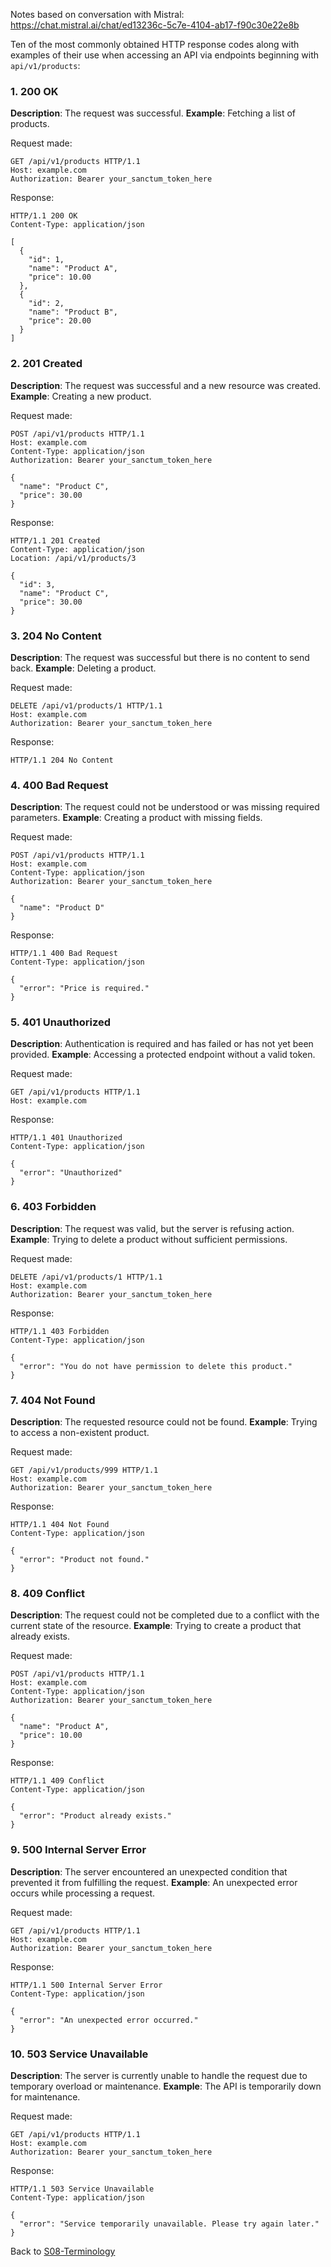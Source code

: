 Notes based on conversation with Mistral: https://chat.mistral.ai/chat/ed13236c-5c7e-4104-ab17-f90c30e22e8b

Ten of the most commonly obtained HTTP response codes along with examples of their use when accessing an API via endpoints beginning with `api/v1/products`:

### 1. 200 OK

**Description**: The request was successful.
**Example**: Fetching a list of products.

Request made:

```http
GET /api/v1/products HTTP/1.1
Host: example.com
Authorization: Bearer your_sanctum_token_here
```

Response:

```http
HTTP/1.1 200 OK
Content-Type: application/json

[
  {
    "id": 1,
    "name": "Product A",
    "price": 10.00
  },
  {
    "id": 2,
    "name": "Product B",
    "price": 20.00
  }
]
```

### 2. 201 Created

**Description**: The request was successful and a new resource was created.
**Example**: Creating a new product.

Request made:

```http
POST /api/v1/products HTTP/1.1
Host: example.com
Content-Type: application/json
Authorization: Bearer your_sanctum_token_here

{
  "name": "Product C",
  "price": 30.00
}
```

Response:

```http
HTTP/1.1 201 Created
Content-Type: application/json
Location: /api/v1/products/3

{
  "id": 3,
  "name": "Product C",
  "price": 30.00
}
```

### 3. 204 No Content

**Description**: The request was successful but there is no content to send back.
**Example**: Deleting a product.

Request made:

```http
DELETE /api/v1/products/1 HTTP/1.1
Host: example.com
Authorization: Bearer your_sanctum_token_here
```

Response:

```http
HTTP/1.1 204 No Content
```

### 4. 400 Bad Request

**Description**: The request could not be understood or was missing required parameters.
**Example**: Creating a product with missing fields.

Request made:

```http
POST /api/v1/products HTTP/1.1
Host: example.com
Content-Type: application/json
Authorization: Bearer your_sanctum_token_here

{
  "name": "Product D"
}
```

Response:

```http
HTTP/1.1 400 Bad Request
Content-Type: application/json

{
  "error": "Price is required."
}
```

### 5. 401 Unauthorized

**Description**: Authentication is required and has failed or has not yet been provided.
**Example**: Accessing a protected endpoint without a valid token.

Request made:

```http
GET /api/v1/products HTTP/1.1
Host: example.com
```

Response:

```http
HTTP/1.1 401 Unauthorized
Content-Type: application/json

{
  "error": "Unauthorized"
}
```

### 6. 403 Forbidden

**Description**: The request was valid, but the server is refusing action.
**Example**: Trying to delete a product without sufficient permissions.

Request made:

```http
DELETE /api/v1/products/1 HTTP/1.1
Host: example.com
Authorization: Bearer your_sanctum_token_here
```

Response:

```http
HTTP/1.1 403 Forbidden
Content-Type: application/json

{
  "error": "You do not have permission to delete this product."
}
```

### 7. 404 Not Found

**Description**: The requested resource could not be found.
**Example**: Trying to access a non-existent product.

Request made:

```http
GET /api/v1/products/999 HTTP/1.1
Host: example.com
Authorization: Bearer your_sanctum_token_here
```

Response:

```http
HTTP/1.1 404 Not Found
Content-Type: application/json

{
  "error": "Product not found."
}
```

### 8. 409 Conflict

**Description**: The request could not be completed due to a conflict with the current state of the resource.
**Example**: Trying to create a product that already exists.

Request made:

```http
POST /api/v1/products HTTP/1.1
Host: example.com
Content-Type: application/json
Authorization: Bearer your_sanctum_token_here

{
  "name": "Product A",
  "price": 10.00
}
```

Response:

```http
HTTP/1.1 409 Conflict
Content-Type: application/json

{
  "error": "Product already exists."
}
```

### 9. 500 Internal Server Error

**Description**: The server encountered an unexpected condition that prevented it from fulfilling the request.
**Example**: An unexpected error occurs while processing a request.

Request made:

```http
GET /api/v1/products HTTP/1.1
Host: example.com
Authorization: Bearer your_sanctum_token_here
```

Response:

```http
HTTP/1.1 500 Internal Server Error
Content-Type: application/json

{
  "error": "An unexpected error occurred."
}
```

### 10. 503 Service Unavailable

**Description**: The server is currently unable to handle the request due to temporary overload or maintenance.
**Example**: The API is temporarily down for maintenance.

Request made:

```http
GET /api/v1/products HTTP/1.1
Host: example.com
Authorization: Bearer your_sanctum_token_here
```

Response:

```http
HTTP/1.1 503 Service Unavailable
Content-Type: application/json

{
  "error": "Service temporarily unavailable. Please try again later."
}
```

Back to [S08-Terminology](../Session-08/S08-Terminology.md)